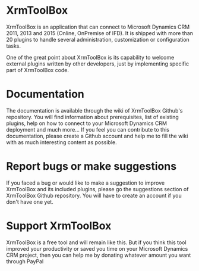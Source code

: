 # XrmToolBox
XrmToolBox is an application that can connect to Microsoft Dynamics CRM 2011, 2013 and 2015 (Online, OnPremise of IFD). It is shipped with more than 20 plugins to handle several administration, customization or configuration tasks.

One of the great point about XrmToolBox is its capability to welcome external plugins written by other developers, just by implementing specific part of XrmToolBox code.

# Documentation
The documentation is available through the wiki of XrmToolBox Github's repository. You will find information about prerequisites, list of existing plugins, help on how to connect to your Microsoft Dynamics CRM deployment and much more…
If you feel you can contribute to this documentation, please create a Github account and help me to fill the wiki with as much interesting content as possible.

# Report bugs or make suggestions
If you faced a bug or would like to make a suggestion to improve XrmToolBox and its included plugins, please go the suggestions section of XrmToolBox Github repository. You will have to create an account if you don't have one yet.

# Support XrmToolBox

XrmToolBox is a free tool and will remain like this. But if you think this tool improved your productivity or saved you time on your Microsoft Dynamics CRM project, then you can help me by donating whatever amount you want through PayPal

